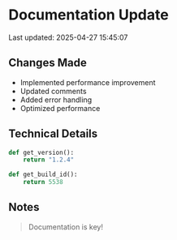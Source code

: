 # Documentation Update

Last updated: 2025-04-27 15:45:07

## Changes Made
- Implemented performance improvement
- Updated comments
- Added error handling
- Optimized performance

## Technical Details
```python
def get_version():
    return "1.2.4"

def get_build_id():
    return 5538
```

## Notes
> Documentation is key!
